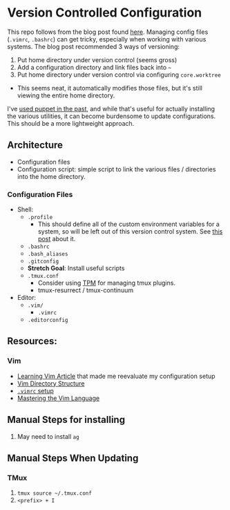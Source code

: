 # Version Controlled Configuration

This repo follows from the blog post found
[here](https://www.digitalocean.com/community/tutorials/how-to-use-git-to-manage-your-user-configuration-files-on-a-linux-vps).
Managing config files (`.vimrc`, `.bashrc`) can get tricky, especially when
working with various systems. The blog post recommended 3 ways of versioning:
1. Put home directory under version control (seems gross)
2. Add a configuration directory and link files back into `~`
3. Put home directory under version control via configuring `core.worktree`
  * This seems neat, it automatically modifies those files, but it's still
    viewing the entire home directory.

I've [used puppet in the past](https://github.com/michael-christen/dev_configuration),
and while that's useful for actually installing
the various utilities, it can become burdensome to update configurations. This
should be a more lightweight approach.

## Architecture

* Configuration files
* Configuration script: simple script to link the various files / directories
  into the home directory.

### Configuration Files

* Shell:
  * `.profile`
    * This should define all of the custom environment variables for a system,
      so will be left out of this version control system. See
      [this post](https://superuser.com/questions/183845/which-setup-files-should-be-used-for-setting-up-environment-variables-with-bash/183956#183956)
      about it.
  * `.bashrc`
  * `.bash_aliases`
  * `.gitconfig`
  * __Stretch Goal__: Install useful scripts
  * `.tmux.conf`
    * Consider using [TPM](https://github.com/tmux-plugins/tpm) for managing
      tmux plugins.
    * tmux-resurrect / tmux-continuum
* Editor:
  * `.vim/`
    * `.vimrc`
  * `.editorconfig`

## Resources:

### Vim

* [Learning Vim Article](https://medium.com/@peterxjang/how-to-learn-vim-a-four-week-plan-cd8b376a9b85)
that made me reevaluate my configuration setup
* [Vim Directory Structure](http://www.panozzaj.com/blog/2011/09/09/vim-directory-structure/)
* [`.vimrc` setup](https://dougblack.io/words/a-good-vimrc.html)
* [Mastering the Vim Language](https://www.youtube.com/watch?v=wlR5gYd6um0&list=LLR8PzB32EL-ldL7Vo_xPCQg&index=1)

## Manual Steps for installing

1. May need to install `ag`

## Manual Steps When Updating

### TMux

1. `tmux source ~/.tmux.conf`
1. `<prefix> + I`
